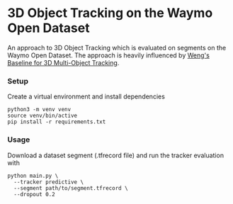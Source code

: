 # 3D Object Tracking on the Waymo Open Dataset

An approach to 3D Object Tracking which is evaluated on segments on the Waymo Open Dataset.
The approach is heavily influenced by [Weng's Baseline for 3D Multi-Object Tracking](https://github.com/xinshuoweng/AB3DMOT).

### Setup

Create a virtual environment and install dependencies

```
python3 -m venv venv
source venv/bin/active
pip install -r requirements.txt
```

### Usage

Download a dataset segment (.tfrecord file) and run the tracker evaluation with

```
python main.py \
  --tracker predictive \
  --segment path/to/segment.tfrecord \
  --dropout 0.2
```


